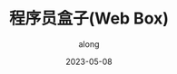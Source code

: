 ---
layout: home

title: 程序员盒子(Web Box)
date: "2023-05-08"
titleTemplate: 一个网站、提供一揽子的服务
keywords:
      - 程序员盒子
      - Web Box
      - web box
      - 一个网站、提供一揽子的服务
      - along
      - 前端笔记
author: along
description: "程序员盒子(Web Box), 一个网站、提供一揽子的服务"

hero:
  name:  程序员盒子(Web Box)
  # text: 一个网站、提供一揽子的服务
  tagline: 一个网站、提供一揽子的服务
  # actions:
  #   - theme: brand
  #     text: 快速上手
  #     link: /guide/getting-started
  #   - theme: alt
  #     text: GitHub
  #     link: https://github.com/vuejs/vitepress

features:
  - title: "HtML5"
    details: "HTML5是一种标记语言，用于创建Web页面和应用程序。"
    link: /html/
  - title: "CSS3"
    details: "CSS（Cascading Style Sheets）是一种用于为HTML元素添加样式的样式表语言，它可以控制HTML页面的外观和格式。"
    link: /css/
  - title: "JavaScript"
    details: "javaScript 是一门跨平台、面向对象的脚本语言，它能使网页可交互（例如拥有复杂的动画，可点击的按钮，通俗的菜单等）。"
    link: /js/
  - title: "JavaScript设计模式"
    details: "JavaScript设计模式是一种用于解决特定问题的套路，使用设计模式可以提高代码的可复用性、可维护性、可读性、稳健性以及安全性。"
    link: /design/
  - title: "Web Api"
    details: "Web API是Web的应用程序编程接口，可扩展浏览器和服务器的功能"
    link: /web/
  - title: "HTTP协议详解"
    details: "HTTP是一种用于传输数据的协议，它可以控制缓存和认证，开放同源限制等。"
    link: /http/
  - title: "TypeScript"
    details: "TypeScript是一种由微软推出的开源编程语言，是JavaScript的超集，可以转换成纯JavaScript代码。"
    link: /ts/
  - title: "数据结构与算法"
    details: "数据结构与算法是计算机科学中非常重要的一部分，它们是计算机编程的基础。"
    link: /algorithm/
  - title: "Nest.js"
    details: "Nest是一个Node.js的框架，它使用了现代的JavaScript或TypeScript编写。"
    link: /nest/
  - title: "Vue"
    details: "Vue 是一套用于构建用户界面的渐进式框架，易于上手并且适合与第三方库或既有项目整合。"
    link: /vue/
  - title: "UniApp"
    details: "UniApp是一个使用Vue.js开发跨平台前端应用的框架，开发者编写一套代码，可发布到iOS、Android、H5、小程序等多个平台。"
    link: /uapp/
  - title: "react"
    details: "React是一种非常流行的JavaScript库，用于构建用户界面。"
    link: /react/
  - title: "Linux"
    details: "Linux的常用指令"
    link: /linux/
  - title: "Vue项目构建流程"
    details: "如何从0到1搭建一个vue的项目。"
    link: /structure/
  - title: "项目实战"
    details: "带你从0到1完成一个企业级项目。"
    link: /project/


# https://github.dev/process1024/vitepress
---